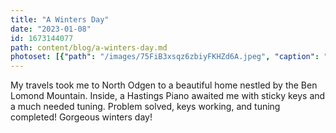 ```yaml
---
title: "A Winters Day"
date: "2023-01-08"
id: 1673144077
path: content/blog/a-winters-day.md
photoset: [{"path": "/images/75FiB3xsqz6zbiyFKHZd6A.jpeg", "caption": "Beautiful Hastings Piano", "thumbnail": "True"}, {"path": "/images/6Ek3vH3y2WWbUCoPKr3Rw9.jpeg", "caption": "Sticky keys"}]
---
```

My travels took me to North Odgen to a beautiful home nestled by the Ben Lomond Mountain. Inside, a Hastings Piano awaited me with sticky keys and a much needed tuning. Problem solved, keys working, and tuning completed! Gorgeous winters day!